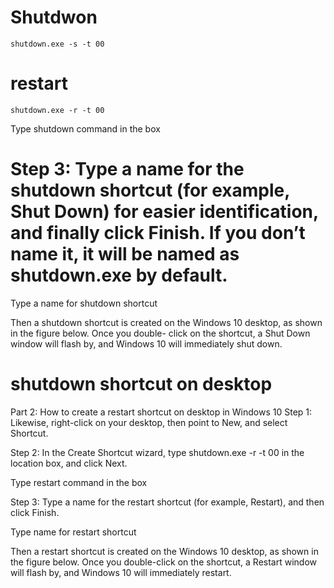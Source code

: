 # Shutdwon  
```
shutdown.exe -s -t 00 
```

# restart
```
shutdown.exe -r -t 00 
```

Type shutdown command in the box

# Step 3: Type a name for the shutdown shortcut (for example, Shut Down) for easier identification, and finally click Finish. If you don’t name it, it will be named as shutdown.exe by default.

Type a name for shutdown shortcut

Then a shutdown shortcut is created on the Windows 10 desktop, as shown in the figure below. Once you double- click on the shortcut, a Shut Down window will flash by, and Windows 10 will immediately shut down.

# shutdown shortcut on desktop

Part 2: How to create a restart shortcut on desktop in Windows 10
Step 1: Likewise, right-click on your desktop, then point to New, and select Shortcut.

Step 2: In the Create Shortcut wizard, type shutdown.exe -r -t 00 in the location box, and click Next.

Type restart command in the box

Step 3: Type a name for the restart shortcut (for example, Restart), and then click Finish.

Type name for restart shortcut

Then a restart shortcut is created on the Windows 10 desktop, as shown in the figure below. Once you double-click on the shortcut, a Restart window will flash by, and Windows 10 will immediately restart.